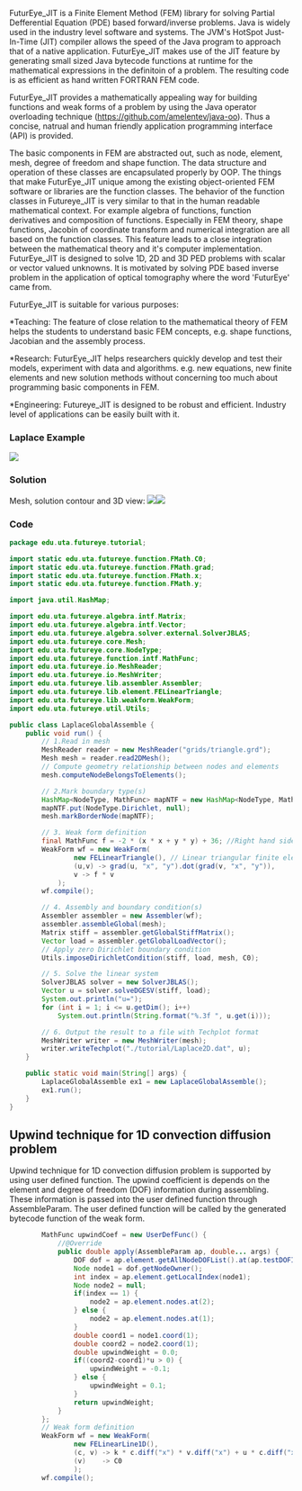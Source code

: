 FuturEye_JIT is a Finite Element Method (FEM) library for solving Partial Defferential Equation (PDE) based forward/inverse problems. Java is widely used in the industry level software and systems. The JVM's HotSpot Just-In-Time (JIT) compiler allows the speed of the Java program to approach that of a native application. FuturEye_JIT makes use of the JIT feature by generating small sized Java bytecode functions at runtime for the mathematical expressions in the definitoin of a problem. The resulting code is as efficient as hand written FORTRAN FEM code.

FuturEye_JIT provides a mathematically appealing way for building functions and weak forms of a problem by using the Java operator overloading technique (https://github.com/amelentev/java-oo). Thus a concise, natrual and human friendly application programming interface (API) is provided. 

The basic components in FEM are abstracted out, such as node, element, mesh, degree of freedom and shape function. The data structure and operation of these classes are encapsulated properly by OOP. The things that make FuturEye_JIT unique among the existing object-oriented FEM software or libraries are the function classes. The behavior of the function classes in Futureye_JIT is very similar to that in the human readable mathematical context. For example algebra of functions, function derivatives and composition of functions. Especially in FEM theory, shape functions, Jacobin of coordinate transform and numerical integration are all based on the function classes. This feature leads to a close integration between the mathematical theory and it's computer implementation. FuturEye_JIT is designed to solve 1D, 2D and 3D PED problems with scalar or vector valued unknowns. It is motivated by solving PDE based inverse problem in the application of optical tomography where the word 'FuturEye' came from.

FuturEye_JIT is suitable for various purposes:

*Teaching: The feature of close relation to the mathematical theory of FEM helps the students to understand basic FEM concepts, e.g. shape functions, Jacobian and the assembly process.

*Research: FuturEye_JIT helps researchers quickly develop and test their models, experiment with data and algorithms. e.g. new equations, new finite elements and new solution methods without concerning too much about programming basic components in FEM.

*Engineering: Futureye_JIT is designed to be robust and efficient. Industry level of applications can be easily built with it. 

### Laplace Example ###
<img src='https://lh6.googleusercontent.com/_Cil2MFH7iLM/TN19jeWDEdI/AAAAAAAAABg/WI64bT_jUAY/s800/FutureEyeFirstTest2.png.jpg' />

### Solution ###
Mesh, solution contour and 3D view:
<img src='https://lh5.googleusercontent.com/_Cil2MFH7iLM/TN19jH3fdUI/AAAAAAAAABc/bjKllifWW0g/s288/FutureEyeFirstTest.png.jpg' /><img src='https://lh3.googleusercontent.com/_Cil2MFH7iLM/TN19j0Dy4pI/AAAAAAAAABk/OTdlyX_Paio/s288/FutureEyeFirstTest3D.png.jpg' />

### Code ###

```java
package edu.uta.futureye.tutorial;

import static edu.uta.futureye.function.FMath.C0;
import static edu.uta.futureye.function.FMath.grad;
import static edu.uta.futureye.function.FMath.x;
import static edu.uta.futureye.function.FMath.y;

import java.util.HashMap;

import edu.uta.futureye.algebra.intf.Matrix;
import edu.uta.futureye.algebra.intf.Vector;
import edu.uta.futureye.algebra.solver.external.SolverJBLAS;
import edu.uta.futureye.core.Mesh;
import edu.uta.futureye.core.NodeType;
import edu.uta.futureye.function.intf.MathFunc;
import edu.uta.futureye.io.MeshReader;
import edu.uta.futureye.io.MeshWriter;
import edu.uta.futureye.lib.assembler.Assembler;
import edu.uta.futureye.lib.element.FELinearTriangle;
import edu.uta.futureye.lib.weakform.WeakForm;
import edu.uta.futureye.util.Utils;

public class LaplaceGlobalAssemble {
	public void run() {
		// 1.Read in mesh
		MeshReader reader = new MeshReader("grids/triangle.grd");
		Mesh mesh = reader.read2DMesh();
		// Compute geometry relationship between nodes and elements
		mesh.computeNodeBelongsToElements();

		// 2.Mark boundary type(s)
		HashMap<NodeType, MathFunc> mapNTF = new HashMap<NodeType, MathFunc>();
		mapNTF.put(NodeType.Dirichlet, null);
		mesh.markBorderNode(mapNTF);

		// 3. Weak form definition
		final MathFunc f = -2 * (x * x + y * y) + 36; //Right hand side (RHS)
		WeakForm wf = new WeakForm(
				new FELinearTriangle(), // Linear triangular finite element
				(u,v) -> grad(u, "x", "y").dot(grad(v, "x", "y")), 
				v -> f * v
			);
		wf.compile();

		// 4. Assembly and boundary condition(s)
		Assembler assembler = new Assembler(wf);
		assembler.assembleGlobal(mesh);
		Matrix stiff = assembler.getGlobalStiffMatrix();
		Vector load = assembler.getGlobalLoadVector();
		// Apply zero Dirichlet boundary condition
		Utils.imposeDirichletCondition(stiff, load, mesh, C0);

		// 5. Solve the linear system
		SolverJBLAS solver = new SolverJBLAS();
		Vector u = solver.solveDGESV(stiff, load);
		System.out.println("u=");
		for (int i = 1; i <= u.getDim(); i++)
			System.out.println(String.format("%.3f ", u.get(i)));

		// 6. Output the result to a file with Techplot format
		MeshWriter writer = new MeshWriter(mesh);
		writer.writeTechplot("./tutorial/Laplace2D.dat", u);
	}

	public static void main(String[] args) {
		LaplaceGlobalAssemble ex1 = new LaplaceGlobalAssemble();
		ex1.run();
	}
}
```

## Upwind technique for 1D convection diffusion problem ##
Upwind technique for 1D convection diffusion problem is supported by using user defined function. The upwind coefficient is depends on the element and degree of freedom (DOF) information during assembling. These information is passed into the user defined function through AssembleParam. The user defined function will be called by the generated bytecode function of the weak form. 

```java
		MathFunc upwindCoef = new UserDefFunc() {
			//@Override
			public double apply(AssembleParam ap, double... args) {
				DOF dof = ap.element.getAllNodeDOFList().at(ap.testDOFIdx);
				Node node1 = dof.getNodeOwner();
				int index = ap.element.getLocalIndex(node1);
				Node node2 = null;
				if(index == 1) {
					node2 = ap.element.nodes.at(2);
				} else {
					node2 = ap.element.nodes.at(1);
				}
				double coord1 = node1.coord(1);
				double coord2 = node2.coord(1);
				double upwindWeight = 0.0;
				if((coord2-coord1)*u > 0) {
					upwindWeight = -0.1;
				} else {
					upwindWeight = 0.1;
				}
				return upwindWeight;
			}
		};
		// Weak form definition
		WeakForm wf = new WeakForm(
				new FELinearLine1D(),
				(c, v) -> k * c.diff("x") * v.diff("x") + u * c.diff("x") * (v + upwindCoef),
				(v)    -> C0
				);
		wf.compile();

```
